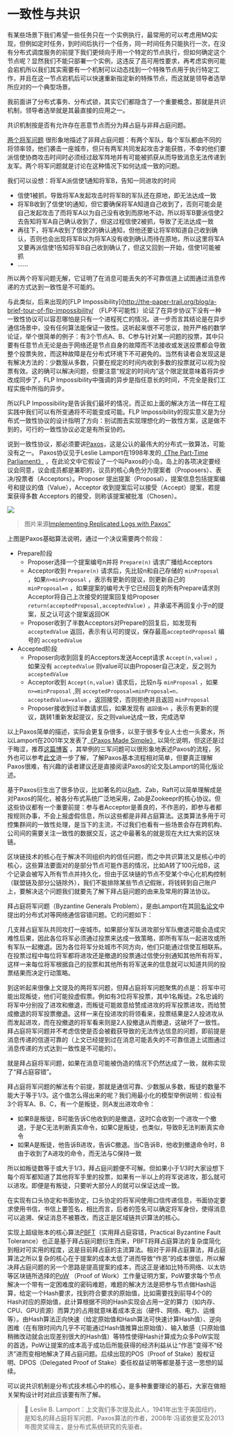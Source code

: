 # 一致性与共识

有某些场景下我们希望一些任务只在一个实例执行，最常用的可以考虑用MQ实现，但例如定时任务，到时间后执行一个任务，同一时间任务只能执行一次，在没有分布式调度服务的前提下我们更倾向于用一个特定的节点执行，但如何确定这个节点呢？显然我们不能只部署一个实例，这违反了高可用性要求，再考虑实例可能会宕机所以我们其实需要有一个机制可以动态找到一个特殊节点用于执行特定工作，并且在这一节点宕机后可以快速重新指定新的特殊节点，而这就是领导者选举所应对的一个典型场景。

我前面讲了分布式事务、分布式锁，其实它们都隐含了一个重要概念，那就是共识机制，领导者选举就是其最直接的应用之一。

共识机制按是否有允许存在恶意节点而分为拜占庭与非拜占庭问题。

[两个将军问题](https://en.wikipedia.org/wiki/Two_Generals%27_Problem) 很形象地描述了非拜占庭问题：有两个军队，每个军队都由不同的将领率领，他们袭击一座城市，但只有两军共同发起攻击才能获胜，不幸的他们要派信使协商攻击时间时必须经过敌军阵地并有可能被抓获从而导致消息无法传递到友军。两个将军问题就是讨论在这种情况下如何达成一致的问题。

我们可以设想：将军A派信使1通知将军B，告知一同进攻的时间

* 信使1被抓，导致将军A发起攻击时将军B的军队还在原地，即无法达成一致
* 将军B收到了信使1的通知，但它要确保将军A知道自己收到了，否则可能会是自己发起攻击了而将军A以为自己没有收到而原地不动，所以将军B要派信使2去告知将军A自己确认收到了，但这过程信使2被抓，导致了无法达成一致
* 再往下，将军A收到了信使2的确认通知，但他还要让将军B知道自己收到确认，否则也会出现将军B以为将军A没有收到确认而待在原地，所以这里将军A又要再派信使1告知将军B自己收到确认了，但这又回到一开始，信使1可能被抓
* ……

所以两个将军问题无解，它证明了在消息可能丢失的不可靠信道上试图通过消息传递的方式达到一致性是不可能的。

与此类似，后来出现的[FLP Impossibility](http://the-paper-trail.org/blog/a-brief-tour-of-flp-impossibility/ （FLP不可能性）论证了在异步协议下没有一种一致性协议可以容忍哪怕是只有一个进程死亡的情况。进一步而言其结论是在异步通信场景中，没有任何算法能保证一致性。这听起来很不可思议，抛开严格的数学论证，举个很简单的例子：有3个节点A、B、C参与针对某一问题的投票，其中只要有任意节点无论是由于网络还是节点自身的故障而不法接收或发送投票都会导致整个投票失败，而这种故障是在分布式环境下不可避免的。当然有读者会发现这是有解决方法的：少数服从多数，只要在规定的时间内收到多数的投票就可以视为投票有效。这的确可以解决问题，但要注意“规定的时间内”这个限定就意味着将异步改成同步了，FLP Impossibility中强调的异步是指任意长的时间，不完全是我们工程实施中所指的异步。

所以FLP Impossibility是告诉我们最坏的情况，而正如上面的解决方法一样在工程实践中我们可以有所变通将不可能变成可能。FLP Impossibility的现实意义是为分布式一致性协议的设计指明了方向：别试图去实现理想化的一致性方案，这是做不到的，可行的一致性协议必定是有所妥协的。

说到一致性协议，那必须要讲[Paxos](https://en.wikipedia.org/wiki/Paxos_(computer_science))，这是公认的最伟大的分布式一致算法，可能没有之一。
Paxos协议见于Leslie Lamport在1998年发的[《The Part-Time Parliament》](http://lamport.azurewebsites.net/pubs/pubs.html#lamport-paxos) ，在此论文中它假设了一个叫Paxos的小岛，岛上的各项决定要经议会同意，议会成员都是兼职的，议员的核心角色分为提案者（Proposers）、表决/投票者（Acceptors）。Proposer 提出提案（Proposal），提案信息包括提案编号和提议的值（Value），Acceptor 收到提案后可以接受（Accept）提案，若提案获得多数 Acceptors 的接受，则称该提案被批准（Chosen）。

![](https://raw.githubusercontent.com/gudaoxuri/Microservices-Architecture/master/resources/images/ms-consistency-consensus1.png?sanitize=true)

> 图片来源[Implementing Replicated Logs with Paxos”](https://ramcloud.stanford.edu/~ongaro/userstudy/paxos.pdf)

上图是Paxos基础算法说明，通过一个决议需要两个阶段：

* Prepare阶段
    * Proposer选择一个提案编号n并将 `Prepare(n)` 请求广播给Acceptors
    * Acceptor收到 `Prepare(n)` 请求后，先比较n和自己存储的 `minProposal` ，如果`n>minProposal` ，表示有更新的提议，则更新自己的 `minProposal=n` ，如果提案的编号大于它已经回复的所有Prepare请求则Acceptor将自己上次接受的提案回复给Proposer `return(acceptedProposal,acceptedValue)` ，并承诺不再回复小于n的提案，反之认可这个提案返回OK
    * Proposer收到了半数Acceptors对Prepare的回复后，如发现有 `acceptedValue` 返回，表示有认可的提议，保存最高`acceptedProposal` 编号的 `acceptedValue`
* Accepted阶段
    * Proposer向收到回复的Acceptors发送Accept请求 `Accept(n,value)` ，如果没有 `acceptedValue` 则value可以由Proposer自己决定，反之则为 `acceptedValue`
    * Acceptor收到 `Accept(n,value)` 请求后，比较n与 `minProposal` ，如果 `n>=minProposal` ,则 `acceptedProposal=minProposal=n，acceptedValue=value` ，返回接受，否则拒绝并且返回 `minProposal`
    * Proposer接收到过半数请求后，如果发现有 `返回值>n` ，表示有更新的提议，跳转1重新发起提议，反之则value达成一致，完成选举

以上Paxos简单的描述，实际会更复杂很多，以至于很多专业人士也一头雾水，所以Lamport在2001年又发表了[《Paxos Made Simple》](http://lamport.azurewebsites.net/pubs/pubs.html#paxos-simple) 以简化说明，但这还是过于晦涩，推荐[这篇博客](https://blog.csdn.net/cnh294141800/article/details/53768464/) ，其举例的三军问题可以很形象地表述Paxos的流程，另外也可以参考[此文](https://www.zhihu.com/question/19787937)进一步了解，了解Paxos基本流程相对简单，但要真正理解Paxos很难，有兴趣的读者建议还是直接阅读Paxos的论文及Lamport的简化版论述。

基于Paxos衍生出了很多协议，比如著名的以[Raft](https://en.wikipedia.org/wiki/Raft_(computer_science))、Zab，Raft可以简单理解成是对Paxos的简化，被各分布式系统广泛地采用，Zab是Zookeepr的核心协议。但这些协议都有一个重要前提：参与者Acceptor是善良的，不作恶的，即参与者都按规则办事，不会上报虚假信息，所以这些都是非拜占庭算法。这类算法多用于可控集群间的一致性处理，是当下的主流，不过我们也看有一些场景会存在跨机构、公司间的需要关注一致性的数据交互，这之中最著名的就是现在大红大紫的区块链。

区块链技术的核心在于解决不同组织内的信任问题，而之中共识算法又是核心中的核心，这些算法要面对的是部分节点可能作恶的情况，比如A转了100元给B，这个记录会被写入所有节点并持久化，但由于区块链的节点不受某个中心化机构控制（联盟链及部分公链除外），我们不能排除某些节点记假账，将钱转到自己账户上，要解决这个问题我们就要先了解下拜占庭问题的由来及常用的算法协议。

拜占庭将军问题（Byzantine Generals Problem），是由Lamport在其[同名论文](https://www.microsoft.com/en-us/research/uploads/prod/2016/12/The-Byzantine-Generals-Problem.pdf)中提出的分布式对等网络通信容错问题。它的问题如下：

几支拜占庭军队共同攻打一座城市。如果部分军队进攻部分军队撤退可能会造成灾难性后果，因此各位将军必须通过投票来达成一致策略，即所有军队一起进攻或所有军队一起撤退。因为各位将军分处城市不同方向，他们只能通过信使互相联系。在投票过程中每位将军都将进攻还是撤退的投票通过信使分别通知其他所有将军，这样一来每位将军根据自己的投票和其他所有将军送来的信息就可以知道共同的投票结果而决定行动策略。

到这听起来很像上文提及的两将军问题，但拜占庭将军问题聚焦的点是：将军中可能出现叛徒，他们可能投虚假票。例如有3位将军投票，其中1名叛徒。2名忠诚的将军中分别投了进攻和撤退，而叛徒可能故意给赞成进攻的将军投票进攻，而给赞成撤退的将军投票撤退。这样一来在投进攻的将领看来，投票结果是2人投进攻从而发起进攻，而在投撤退的将军看来则是2人投撤退从而撤退，这破坏了一致性。拜占庭将军问题并不考虑信使是否会被截获导致的无法传达信息的问题，即前提是消息传递的信道可靠的（上文已经提到过在消息可能丢失的不可靠信道上试图通过消息传递的方式达到一致性是不可能的）。

就是拜占庭将军问题，如果在消息可能被伪造的情况下仍然达成了一致，就称实现了“拜占庭容错”。

拜占庭将军问题的解法有个前提，那就是通信可靠、少数服从多数，叛徒的数量不能大于等于1/3。这个值怎么得出来的呢？我们用最小化的模型举例说明：假设有3个将军A、B、C，有一个是叛徒，则A发出进攻命令：

* 如果B是叛徒，B可能告诉C他收到的是撤退，这时C会收到一个进攻一个撤退，于是C无法判断真实命令，如果C是叛徒，也类似，导致B无法判断真实命令
* 如果A是叛徒，他告诉B进攻，告诉C撤退。当C告诉B，他收到撤退命令时，B由于收到了A进攻的命令，而无法与C保持一致

所以如叛徒数等于或大于1/3，拜占庭问题便不可解。但如果小于1/3时大家设想下每个将军都知道了其他将军手里的投票，如果有一半以上的将军说进攻，那么就可以进攻。即便是有叛徒，只要听大部分人的就可以保证达成一致。

在实现有口头协定和书面协定，口头协定的将军间使用口信传递信息，书面协定要求使用书信，书信上要签名，相比而言，后者的签名可以确定将军身份，使得消息可以追溯、保证消息不被篡改，而这正是区域链共识算法的核心。

实现上超级账本的核心算法[PBFT](http://pmg.csail.mit.edu/papers/osdi99.pdf)（实用拜占庭容错，Practical Byzantine Fault Tolerance）也正是基于拜占庭问题衍生而来，PBFT将拜占庭算法的复杂度简化到相对可实用的程度，这是目前拜占庭的主流算法。相对于非拜占庭算法，拜占庭算法之所以复杂的核心在于提案的成本太低了进而导致“作恶”的成本很低，所以解决拜占庭问题的另一个思路是提高提案的成本，而这正是诸如比特币网络、以太坊等区块链所选择的[PoW](https://en.wikipedia.org/wiki/Proof-of-work_system) （Proof of Work）工作量证明方案，PoW要求每个节点解决一个带有一定困难度的密码难题，难题的解决方法是把参与节点做Hash运算，给定一个Hash要求，找到符合要求的原始值，比如需要找到前导4个0的Hash对应的原始值，此计算根据不同的Hash实现会占用一定的算力（如内存、CPU、GPU资源）而算力的占用就意味着成本支出（硬件、网络、电力、运维等）。由Hash算法正向快速（给定原始值和Hash算法可快速计算Hash值）、逆向困难（在有限时间内几乎不可能通过Hash值推算出原始值）、输入敏感（只原始值稍微改动就会出现差别很大的Hash值）等特性使得Hash计算成为众多PoW实现的首选，PoW让提案的成本高于成功后所能获得的经济利益从让“作恶”变得不“经济”进而变相地解决了拜占庭问题。后续出现的POS（Proof of Stake）股权证明、DPOS（Delegated Proof of Stake）委任权益证明等都是基于这一思想的延续。

可以说共识机制是分布式技术核心中的核心，是多种重要理论的基石，大家在做相关架构设计时对此应该要有所了解。

>📖 Leslie B. Lamport：上文我们多次提及此人，1941年出生于美国纽约，是知名的拜占庭将军问题、Paxos算法的作者，2008年·冯诺依曼奖及2013年图灵奖得主，是分布式系统研究的先驱者。

